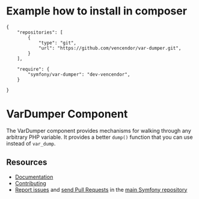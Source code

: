 Example how to install in composer 
==================
    {
        "repositories": [
            {
                "type": "git",
                "url": "https://github.com/vencendor/var-dumper.git",
            }
        ],

        "require": {
            "symfony/var-dumper": "dev-vencendor",
        }

    }




VarDumper Component
===================

The VarDumper component provides mechanisms for walking through any arbitrary
PHP variable. It provides a better `dump()` function that you can use instead
of `var_dump`.

Resources
---------

  * [Documentation](https://symfony.com/doc/current/components/var_dumper/introduction.html)
  * [Contributing](https://symfony.com/doc/current/contributing/index.html)
  * [Report issues](https://github.com/symfony/symfony/issues) and
    [send Pull Requests](https://github.com/symfony/symfony/pulls)
    in the [main Symfony repository](https://github.com/symfony/symfony)
